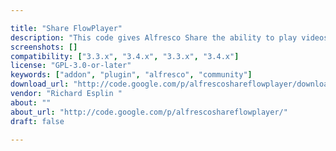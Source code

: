 ```yaml
---

title: "Share FlowPlayer"
description: "This code gives Alfresco Share the ability to play videos from the document preview page. It supports any mimetype that is typically supported by a Flash player (e.g., flv, mp4, mov). Note: Alfresco v4.x now supports video playback, so this add-on is no longer required. Owner Richard Esplin ‌ Versions Community 3.3.x Community 3.4.x Enterprise 3.3.x Enterprise 3.4.x License Type GNU General Public License (GPL) Project Page Google Code Archive - Long-term storage for Google Code Project Hosting. Download Page Google Code Archive - Long-term storage for Google Code Project Hosting. Tags Component Type Extension Points Installation Products"
screenshots: []
compatibility: ["3.3.x", "3.4.x", "3.3.x", "3.4.x"]
license: "GPL-3.0-or-later"
keywords: ["addon", "plugin", "alfresco", "community"]
download_url: "http://code.google.com/p/alfrescoshareflowplayer/downloads/list"
vendor: "Richard Esplin ‌"
about: ""
about_url: "http://code.google.com/p/alfrescoshareflowplayer/"
draft: false

---
```

